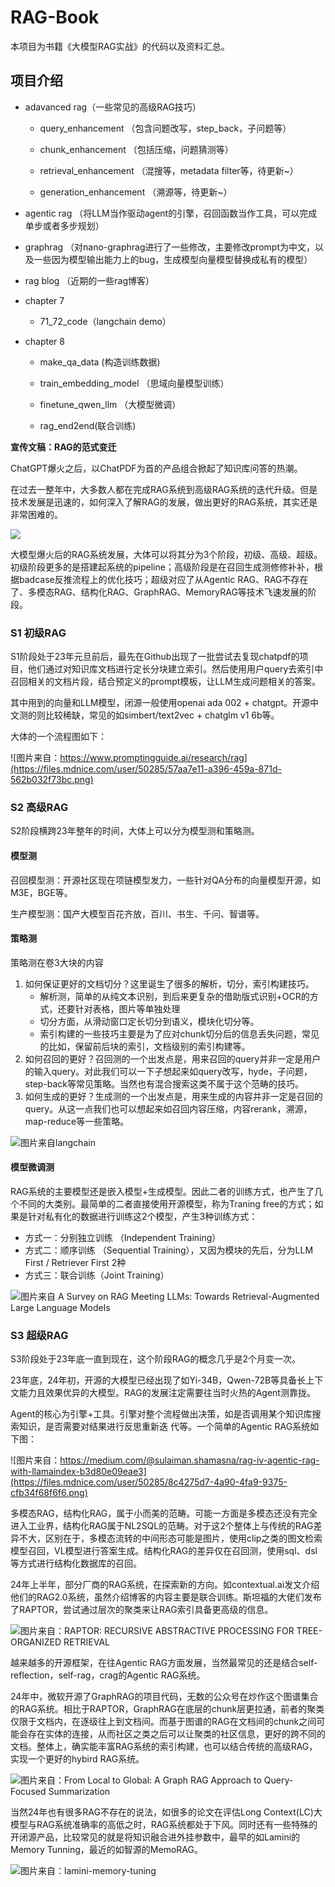 # RAG-Book

本项目为书籍《大模型RAG实战》的代码以及资料汇总。



## 项目介绍

- adavanced rag（一些常见的高级RAG技巧）

  - query_enhancement （包含问题改写，step_back，子问题等）

  - chunk_enhancement （包括压缩，问题猜测等）

  - retrieval_enhancement （混搜等，metadata filter等，待更新~）

  - generation_enhancement （溯源等，待更新~）

- agentic rag   （将LLM当作驱动agent的引擎，召回函数当作工具，可以完成单步或者多步规划）

- graphrag  （对nano-graphrag进行了一些修改，主要修改prompt为中文，以及一些因为模型输出能力上的bug，生成模型向量模型替换成私有的模型）

- rag blog （近期的一些rag博客）

- chapter 7
  - 71_72_code（langchain demo） 

- chapter 8

  - make_qa_data (构造训练数据)

  - train_embedding_model （思域向量模型训练）

  - finetune_qwen_llm （大模型微调）

  - rag_end2end(联合训练)



**宣传文稿：RAG的范式变迁**

ChatGPT爆火之后，以ChatPDF为首的产品组合掀起了知识库问答的热潮。

在过去一整年中，大多数人都在完成RAG系统到高级RAG系统的迭代升级。但是技术发展是迅速的，如何深入了解RAG的发展，做出更好的RAG系统，其实还是非常困难的。

![](https://files.mdnice.com/user/50285/5abe45f9-1776-40ff-ae7d-673a048fe1f5.jpg)

大模型爆火后的RAG系统发展，大体可以将其分为3个阶段，初级、高级、超级。初级阶段更多的是搭建起系统的pipeline；高级阶段是在召回生成测修修补补，根据badcase反推流程上的优化技巧；超级对应了从Agentic RAG、RAG不存在了、多模态RAG、结构化RAG、GraphRAG、MemoryRAG等技术飞速发展的阶段。

### S1 初级RAG

S1阶段处于23年元旦前后，最先在Github出现了一批尝试去复现chatpdf的项目，他们通过对知识库文档进行定长分块建立索引。然后使用用户query去索引中召回相关的文档片段，结合预定义的prompt模板，让LLM生成问题相关的答案。

其中用到的向量和LLM模型，闭源一般使用openai ada 002 + chatgpt。开源中文测的则比较稀缺，常见的如simbert/text2vec + chatglm v1 6b等。

大体的一个流程图如下：

![图片来自：https://www.promptingguide.ai/research/rag](https://files.mdnice.com/user/50285/57aa7e11-a396-459a-871d-562b032f73bc.png)

### S2 高级RAG

S2阶段横跨23年整年的时间，大体上可以分为模型测和策略测。

#### 模型测
召回模型测：开源社区现在项链模型发力，一些针对QA分布的向量模型开源，如M3E，BGE等。

生产模型测：国产大模型百花齐放，百川、书生、千问、智谱等。

#### 策略测
策略测在卷3大块的内容
1. 如何保证更好的文档切分？这里诞生了很多的解析，切分，索引构建技巧。
    - 解析测，简单的从纯文本识别，到后来更复杂的借助版式识别+OCR的方式，还要针对表格，图片等单独处理
    - 切分方面，从滑动窗口定长切分到语义，模块化切分等。
    - 索引构建的一些技巧主要是为了应对chunk切分后的信息丢失问题，常见的比如，保留前后块的索引，文档级别的索引构建等。
2. 如何召回的更好？召回测的一个出发点是，用来召回的query并非一定是用户的输入query。对此我们可以一下子想起来如query改写，hyde，子问题，step-back等常见策略。当然也有混合搜索这类不属于这个范畴的技巧。
3. 如何生成的更好？生成测的一个出发点是，用来生成的内容并非一定是召回的query。从这一点我们也可以想起来如召回内容压缩，内容rerank，溯源，map-reduce等一些策略。

![图片来自langchain](https://files.mdnice.com/user/50285/0668ebda-fec0-4446-ba19-80f7154a095d.png)


#### 模型微调测

RAG系统的主要模型还是嵌入模型+生成模型。因此二者的训练方式，也产生了几个不同的大类别。最简单的二者直接使用开源模型，称为Traning free的方式；如果是针对私有化的数据进行训练这2个模型，产生3种训练方式：
- 方式一：分别独立训练 （Independent Training）
- 方式二：顺序训练 （Sequential Training），又因为模块的先后，分为LLM First / Retriever First 2种
- 方式三：联合训练（Joint Training）

![图片来自 A Survey on RAG Meeting LLMs: Towards Retrieval-Augmented Large Language Models](https://files.mdnice.com/user/50285/dfdaf803-5766-419c-851d-f904c4bd67d0.png)

### S3 超级RAG

S3阶段处于23年底一直到现在，这个阶段RAG的概念几乎是2个月变一次。

23年底，24年初，开源的大模型已经出现了如Yi-34B，Qwen-72B等具备长上下文能力且效果优异的大模型。RAG的发展注定需要往当时火热的Agent测靠拢。

Agent的核心为引擎+工具。引擎对整个流程做出决策，如是否调用某个知识库搜索知识，是否需要对结果进行反思重新迭
代等。一个简单的Agentic RAG系统如下图：

![图片来自：https://medium.com/@sulaiman.shamasna/rag-iv-agentic-rag-with-llamaindex-b3d80e09eae3](https://files.mdnice.com/user/50285/8c4275d7-4a90-4fa9-9375-cfb34f68f6f6.png)

多模态RAG，结构化RAG，属于小而美的范畴。可能一方面是多模态还没有完全进入工业界，结构化RAG属于NL2SQL的范畴。对于这2个整体上与传统的RAG差异不大，区别在于，多模态流转的中间形态可能是图片，使用clip之类的图文检索模型召回，VL模型进行答案生成。结构化RAG的差异仅在召回测，使用sql、dsl等方式进行结构化数据库的召回。

24年上半年，部分厂商的RAG系统，在探索新的方向。如contextual.ai发文介绍他们的RAG2.0系统，虽然介绍博客的内容主要是联合训练。斯坦福的大佬们发布了RAPTOR，尝试通过层次的聚类来让RAG索引具备更高级的信息。

![图片来自：RAPTOR: RECURSIVE ABSTRACTIVE PROCESSING
FOR TREE-ORGANIZED RETRIEVAL](https://files.mdnice.com/user/50285/69bc056a-ae66-416c-a90e-fa1ef1fa8c91.png)

越来越多的开源框架，在往Agentic RAG方面发展，当然最常见的还是结合self-reflection，self-rag，crag的Agentic RAG系统。

24年中，微软开源了GraphRAG的项目代码，无数的公众号在炒作这个图谱集合的RAG系统。相比于RAPTOR，GraphRAG在底层的chunk层更拉通，前者的聚类仅限于文档内，在逐级往上到文档间。而基于图谱的RAG在文档间的chunk之间可能会存在实体的连接，从而社区之类之后可以让聚类的社区信息，更好的跨不同的文档。整体上，确实能丰富RAG系统的索引构建，也可以结合传统的高级RAG，实现一个更好的hybird RAG系统。

![图片来自：From Local to Global: A Graph RAG Approach to
Query-Focused Summarization](https://files.mdnice.com/user/50285/a3ee04cb-65e4-42fb-88b5-f089f2e31224.png)

当然24年也有很多RAG不存在的说法，如很多的论文在评估Long Context(LC)大模型与RAG系统准确率的高低之时，RAG系统都处于下风。同时还有一些特殊的开闭源产品，比较常见的就是将知识融合进外挂参数中，最早的如Lamini的Memory Tunning，最近的如智源的MemoRAG。

![图片来自：lamini-memory-tuning](https://files.mdnice.com/user/50285/dff1bcf7-f5fa-4cbf-bab4-cb7502b2fadb.png)





